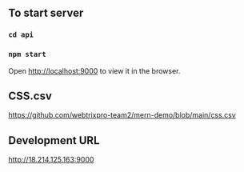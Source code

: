 ## To start server

### `cd api`
### `npm start`

Open [http://localhost:9000](http://localhost:9000) to view it in the browser.

## CSS.csv
https://github.com/webtrixpro-team2/mern-demo/blob/main/css.csv

## Development URL
http://18.214.125.163:9000